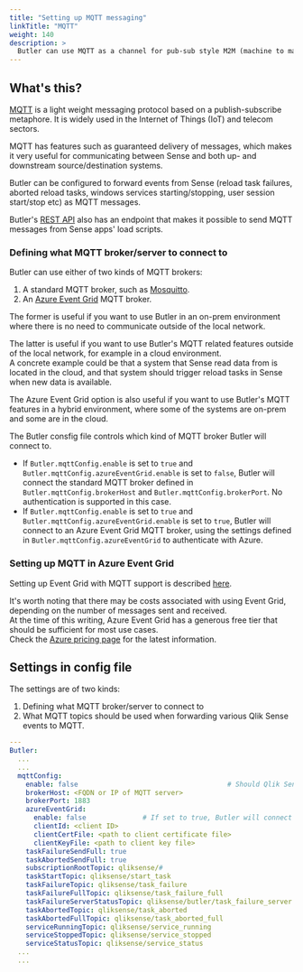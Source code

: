 ```yaml
---
title: "Setting up MQTT messaging"
linkTitle: "MQTT"
weight: 140
description: >
  Butler can use MQTT as a channel for pub-sub style M2M (machine to machine) messages. This page describes how to configure MQTT in Butler.
---
```


## What's this?

[MQTT](https://mqtt.org/) is a light weight messaging protocol based on a publish-subscribe metaphore. It is widely used in the Internet of Things (IoT) and telecom sectors.

MQTT has features such as guaranteed delivery of messages, which makes it very useful for communicating between Sense and both up- and downstream source/destination systems.

Butler can be configured to forward events from Sense (reload task failures, aborted reload tasks, windows services starting/stopping, user session start/stop etc) as MQTT messages.

Butler's [REST API](/docs/reference/rest-api-1/?operationsSorter=alpha) also has an endpoint that makes it possible to send MQTT messages from Sense apps' load scripts.

### Defining what MQTT broker/server to connect to

Butler can use either of two kinds of MQTT brokers:

1. A standard MQTT broker, such as [Mosquitto](https://mosquitto.org/).
2. An [Azure Event Grid](https://docs.microsoft.com/en-us/azure/event-grid/overview) MQTT broker.

The former is useful if you want to use Butler in an on-prem environment where there is no need to communicate outside of the local network.

The latter is useful if you want to use Butler's MQTT related features outside of the local network, for example in a cloud environment.  
A concrete example could be that a system that Sense read data from is located in the cloud, and that system should trigger reload tasks in Sense when new data is available.

The Azure Event Grid option is also useful if you want to use Butler's MQTT features in a hybrid environment, where some of the systems are on-prem and some are in the cloud.

The Butler consfig file controls which kind of MQTT broker Butler will connect to.

- If `Butler.mqttConfig.enable` is set to `true` and `Butler.mqttConfig.azureEventGrid.enable` is set to `false`, Butler will connect the standard MQTT broker defined in `Butler.mqttConfig.brokerHost` and `Butler.mqttConfig.brokerPort`. No authentication is supported in this case.
- If `Butler.mqttConfig.enable` is set to `true` and `Butler.mqttConfig.azureEventGrid.enable` is set to `true`, Butler will connect to an Azure Event Grid MQTT broker, using the settings defined in `Butler.mqttConfig.azureEventGrid` to authenticate with Azure.

### Setting up MQTT in Azure Event Grid

Setting up Event Grid with MQTT support is described [here](https://learn.microsoft.com/en-us/azure/event-grid/mqtt-publish-and-subscribe-portal).

It's worth noting that there may be costs associated with using Event Grid, depending on the number of messages sent and received.  
At the time of this writing, Azure Event Grid has a generous free tier that should be sufficient for most use cases.  
Check the [Azure pricing page](https://azure.microsoft.com/en-us/pricing/details/event-grid/) for the latest information.

## Settings in config file

The settings are of two kinds:

1. Defining what MQTT broker/server to connect to
2. What MQTT topics should be used when forwarding various Qlik Sense events to MQTT.


```yaml
---
Butler:
  ...
  ...
  mqttConfig:
    enable: false                                     # Should Qlik Sense events be forwarded as MQTT messages?
    brokerHost: <FQDN or IP of MQTT server>
    brokerPort: 1883
    azureEventGrid:
      enable: false              # If set to true, Butler will connect to an Azure Event Grid MQTT Broker, using brokerHost and brokerPort above 
      clientId: <client ID>
      clientCertFile: <path to client certificate file>
      clientKeyFile: <path to client key file>
    taskFailureSendFull: true
    taskAbortedSendFull: true
    subscriptionRootTopic: qliksense/#                                  # Topic that Butler will subscribe to
    taskStartTopic: qliksense/start_task                                # Topic for incoming messages used to start Sense tasks. Should be subtopic to subscriptionRootTopic
    taskFailureTopic: qliksense/task_failure
    taskFailureFullTopic: qliksense/task_failure_full
    taskFailureServerStatusTopic: qliksense/butler/task_failure_server
    taskAbortedTopic: qliksense/task_aborted
    taskAbortedFullTopic: qliksense/task_aborted_full
    serviceRunningTopic: qliksense/service_running
    serviceStoppedTopic: qliksense/service_stopped
    serviceStatusTopic: qliksense/service_status
  ...
  ...
```
